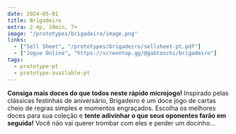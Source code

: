 ```yaml
---
date: 2024-05-01
title: Brigadeiro
extra: 2-4p, 10min, 7+
image: "/prototypes/brigadeiro/image.png"
links:
  - ["Sell Sheet", "/prototypes/brigadeiro/sellsheet-pt.pdf"]
  - ["Jogue Online", "https://screentop.gg/@gabtoschi/brigadeiro"]
tags:
  - prototype-pt
  - prototype-available-pt
---
```


**Consiga mais doces do que todos neste rápido microjogo!** Inspirado pelas clássicas festinhas de aniversário, Brigadeiro é um doce jogo de cartas cheio de regras simples e momentos engraçados. Escolha os melhores doces para sua coleção e **tente adivinhar o que seus oponentes farão em seguida!** Você não vai querer trombar com eles e perder um docinho...